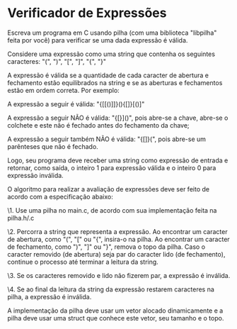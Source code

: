 # **Verificador de Expressões**

Escreva um programa em C usando pilha (com uma biblioteca "libpilha" feita por você) para verificar se uma dada expressão é válida.

Considere uma expressão como uma string que contenha os seguintes caracteres: "(", ")", "[", "]", "{", "}"

A expressão é válida se a quantidade de cada caracter de abertura e fechamento estão equilibrados na string e se as aberturas e fechamentos estão em ordem correta. Por exemplo:

A expressão a seguir é válida: "{[[()]]}(){[]}[()]"

A expressão a seguir NÃO é válida: "{\[}]()", pois abre-se a chave, abre-se o colchete e este não é fechado antes do fechamento da chave;

A expressão a seguir também NÃO é válida: "{[]}(", pois abre-se um parênteses que não é fechado.

Logo, seu programa deve receber uma string como expressão de entrada e retornar, como saída, o inteiro 1 para expressão válida e o inteiro 0 para expressão inválida.

O algoritmo para realizar a avaliação de expressões deve ser feito de acordo com a especificação abaixo:

\1. Use uma pilha no main.c, de acordo com sua implementação feita na pilha.h/.c

\2. Percorra a string que representa a expressão. Ao encontrar um caracter de abertura, como "(", "[" ou "{", insira-o na pilha. Ao encontrar um caracter de fechamento, como ")", "]" ou "}", remova o topo da pilha. Caso o caracter removido (de abertura) seja par do caracter lido (de fechamento), continue o processo até terminar a leitura da string.

\3. Se os caracteres removido e lido não fizerem par, a expressão é inválida.

\4. Se ao final da leitura da string da expressão restarem caracteres na pilha, a expressão é inválida.

A implementação da pilha deve usar um vetor alocado dinamicamente e a pilha deve usar uma struct que conhece este vetor, seu tamanho e o topo.